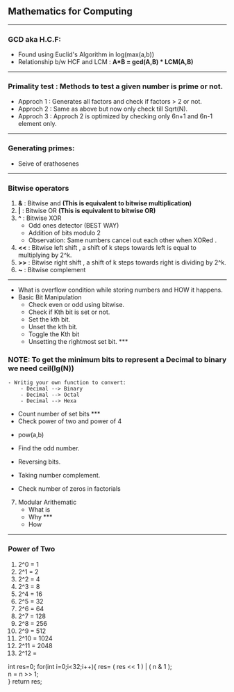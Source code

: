 ##              Mathematics for Computing 
-------------------------------------------------------------------------------
###  GCD aka H.C.F:
- Found using Euclid's Algorithm in log(max(a,b)) 
- Relationship b/w HCF and LCM : **A*B = gcd(A,B) * LCM(A,B)**

---------------------------------------------------------------------------------
### Primality test : Methods to test a given number is prime or not.
-   Approch 1 : Generates all factors and check if factors > 2 or not.
-   Approch 2 : Same as above but now only check till Sqrt(N).
-   Approch 3 : Approch 2 is optimized by checking only 6n+1 and 6n-1 element only. 

----------------------------------------------------------------------------------
###  Generating primes:
- Seive of erathosenes 

----------------------------------------------------------------------------------
### Bitwise operators
1. **&** : Bitwise and  **(This is equivalent to bitwise multiplication)** 
2. **|** : Bitwise OR **(This is equivalent to bitwise OR)**
3. **^** : Bitwise XOR 
    - Odd ones detector (BEST WAY)
    - Addition of bits modulo 2 
    - Observation: Same numbers cancel out each other when XORed .
4. **<<** : Bitwise left shift , a shift of k steps towards left is equal to multiplying by 2^k.
5. **>>** : Bitwise right shift , a shift of k steps towards right is dividing by 2^k.
6. **~**  : Bitwise complement 

----------------------------------------------------------------------------------
- What is overflow condition while storing numbers and HOW it happens.
- Basic Bit Manipulation
    - Check even or odd using bitwise. 
    - Check if Kth bit is set or not.
    - Set the kth bit.
    - Unset the kth bit.
    - Toggle the Kth bit 
    - Unsetting the rightmost set bit. ***

### NOTE: To get the minimum bits to represent a Decimal to binary we need ceil(lg(N))
    - Writig your own function to convert:
        - Decimal --> Binary
        - Decimal --> Octal 
        - Decimal --> Hexa 
- Count number of set bits  ***
- Check power of two and power of 4 
 <!-- n != 0 && ((n&(n-1)) == 0) && (n & 0xAAAAAAAA) == 0; -->
- pow(a,b)
- Find the odd number.
- Reversing bits.


- Taking number complement. 
- Check number of zeros in factorials


7. Modular Arithematic 
    - What is 
    - Why ***
    - How 

----------------------------------------------------------------------------------
### Power of Two
1. 2^0 = 1
2. 2^1 = 2
3. 2^2 = 4
3. 2^3 = 8
4. 2^4 = 16
5. 2^5 = 32
6. 2^6 = 64
1. 2^7 = 128
2. 2^8 = 256
3. 2^9 = 512
4. 2^10 = 1024
5. 2^11 = 2048
6. 2^12 = 




 int res=0;
    for(int i=0;i<32;i++){
    	res= ( res << 1 ) | ( n & 1 );         
    	n = n >> 1;                  
    }
    return res;